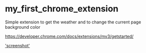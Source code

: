# my_first_chrome_extension
Simple extension to get the weather and to change the current page background color


https://developer.chrome.com/docs/extensions/mv3/getstarted/


['screenshot']('simple.JPG')
